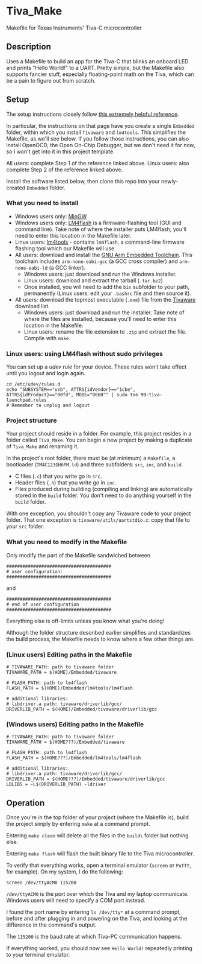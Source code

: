 # Tiva_Make
Makefile for Texas Instruments' Tiva-C microcontroller

## Description
Uses a Makefile to build an app for the Tiva-C that blinks an onboard LED and prints "Hello World!" to a UART.
Pretty simple, but the Makefile also supports fancier stuff, especially floating-point math on the Tiva, which can be a pain to figure out from scratch.

## Setup
The setup instructions closely follow [this extremely helpful reference](http://chrisrm.com/howto-develop-on-the-ti-tiva-launchpad-using-linux/).

In particular, the instructions on that page have you create a single `Embedded` folder, within which you install `Tivaware` and `lm4tools`. This simplifies the Makefile, as we'll see below.
If you follow those instructions, you can also install OpenOCD, the Open On-Chip Debugger, but we don't need it for now, so I won't get into it in this project template.

All users: complete Step 1 of the reference linked above.
Linux users: also complete Step 2 of the reference linked above.

Install the software listed below, then clone this repo into your newly-created `Embedded` folder.
### What you need to install
* Windows users only: [MinGW](http://www.mingw.org/)
* Windows users only: [LM4flash](http://www.ti.com/tool/LMFLASHPROGRAMMER) is a firmware-flashing tool (GUI and command line). Take note of where the installer puts LM4flash; you'll need to enter this location in the Makefile later.
* Linux users: [lm4tools](https://github.com/utzig/lm4tools) - contains `lm4flash`, a command-line firmware flashing tool which our Makefile will use.
* All users: download and install the [GNU Arm Embedded Toolchain](https://launchpad.net/gcc-arm-embedded/+download).
This toolchain includes `arm-none-eabi-gcc` (a GCC cross compiler) and `arm-none-eabi-ld` (a GCC linker).
    * Windows users: just download and run the Windows installer.
    * Linux users: download and extract the tarball (`.tar.bz2`)
    * Once installed, you will need to add the `bin` subfolder to your path, permanently (Linux users: edit your `.bashrc` file and then source it).
* All users: download the topmost executable (`.exe`) file from the [Tivaware](http://software-dl.ti.com/tiva-c/SW-TM4C/latest/index_FDS.html) download list.
    * Windows users: just download and run the installer. Take note of where the files are installed, because you'll need to enter this location in the Makefile.
    * Linux users: rename the file extension to `.zip` and extract the file. Compile with `make`.

### Linux users: using LM4flash without sudo privileges
You can set up a _udev rule_ for your device.
These rules won't take effect until you logout and login again.
```console
cd /etc/udev/rules.d
echo "SUBSYSTEM=="usb", ATTRS{idVendor}=="1cbe", ATTRS{idProduct}=="00fd", MODE="0660"" | sudo tee 99-tiva-launchpad.rules
# Remember to unplug and logout
```

### Project structure
Your project should reside in a folder.
For example, this project resides in a folder called `Tiva_Make`.
You can begin a new project by making a duplicate of `Tiva_Make` and renaming it.

In the project's root folder, there must be (at minimum) a `Makefile`, a bootloader (`TM4C123GH6PM.ld`) and three subfolders: `src`, `inc`, and `build`.
* C files (`.c`) that you write go in `src`.
* Header files (`.h`) that you write go in `inc`.
* Files produced during building (compiling and linking) are automatically stored in the `build` folder. You don't need to do anything yourself in the `build` folder.

With one exception, you shouldn't copy any Tivaware code to your project folder.
That one exception is `tivaware/utils/uartstdio.c`: copy that file to your `src` folder.

### What you need to modify in the Makefile
Only modify the part of the Makefile sandwiched between
```make
#######################################
# user configuration:
#######################################
```
and
```make
#######################################
# end of user configuration
#######################################
```
Everything else is off-limits unless you know what you're doing!

Although the folder structure described earlier simplifies and standardizes the build process, the Makefile needs to know where a few other things are.
### (Linux users) Editing paths in the Makefile
```make
# TIVAWARE_PATH: path to tivaware folder
TIVAWARE_PATH = $(HOME)/Embedded/tivaware

# FLASH_PATH: path to lm4flash
FLASH_PATH = $(HOME)/Embedded/lm4tools/lm4flash

# additional libraries:
# libdriver.a path: tivaware/driverlib/gcc/
DRIVERLIB_PATH = $(HOME)/Embedded/tivaware/driverlib/gcc
```

### (Windows users) Editing paths in the Makefile
```make
# TIVAWARE_PATH: path to tivaware folder
TIVAWARE_PATH = $(HOME???)/Embedded/tivaware

# FLASH_PATH: path to lm4flash
FLASH_PATH = $(HOME???)/Embedded/lm4tools/lm4flash

# additional libraries:
# libdriver.a path: tivaware/driverlib/gcc/
DRIVERLIB_PATH = $(HOME???)/Embedded/tivaware/driverlib/gcc
LDLIBS = -L$(DRIVERLIB_PATH) -ldriver
```

## Operation
Once you're in the top folder of your project (where the Makefile is), build the project simply by entering `make` at a command prompt.

Entering `make clean` will delete all the files in the `build\` folder but nothing else.

Entering `make flash` will flash the built binary file to the Tiva microcontroller.

To verify that everything works, open a terminal emulator (`screen` or `PuTTY`, for example).
On my system, I do the following:
```console
screen /dev/ttyACM0 115200
```

`/dev/ttyACM0` is the port over which the Tiva and my laptop communicate.
Windows users will need to specify a COM port instead.

I found the port name by entering `ls /dev/tty*` at a command prompt, before and after plugging in and powering on the Tiva, and looking at the difference in the command's output.

The `115200` is the baud rate at which Tiva-PC communication happens.

If everything worked, you should now see `Hello World!` repeatedly printing to your terminal emulator.
